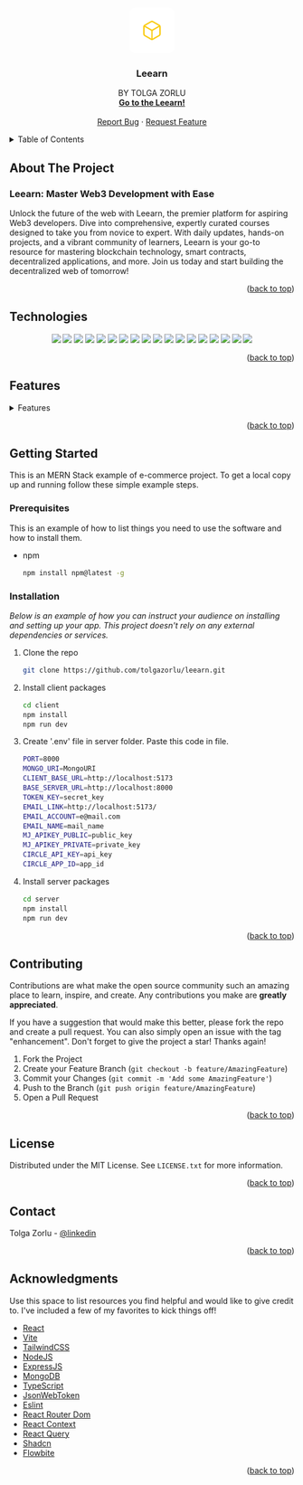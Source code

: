 <a name="readme-top"></a>

<!-- PROJECT LOGO -->
<br />
<div align="center">
  <a href="">
    <img style="border-radius: 10px" src="/leearn-icon.png" alt="Logo" width="80" height="80">
  </a>

  <h3 align="center">Leearn</h3>

  <p align="center">
    BY TOLGA ZORLU
    <br />
    <a href="https://leearn.vercel.app"><strong>Go to the Leearn!</strong></a>
    <br />
    <br />
    <a href="https://github.com/tolgazorlu/leearn/issues/new">Report Bug</a>
    ·
    <a href="https://github.com/tolgazorlu/leearn/issues/new">Request Feature</a>
  </p>
</div>

<details>
  <summary>Table of Contents</summary>
  <ol>
    <li>
      <a href="#about-the-project">About The Project</a>
      <ul>
        <li><a href="#technologies">Technologies</a></li>
        <li><a href="#features">Features</a></li>
      </ul>
    </li>
    <li>
      <a href="#getting-started">Getting Started</a>
      <ul>
        <li><a href="#prerequisites">Prerequisites</a></li>
        <li><a href="#installation">Installation</a></li>
      </ul>
    </li>
    <li><a href="#contributing">Contributing</a></li>
    <li><a href="#license">License</a></li>
    <li><a href="#contact">Contact</a></li>
    <li><a href="#acknowledgments">Acknowledgments</a></li>
  </ol>
</details>

## About The Project

### Leearn: Master Web3 Development with Ease

Unlock the future of the web with Leearn, the premier platform for aspiring Web3 developers. Dive into comprehensive, expertly curated courses designed to take you from novice to expert. With daily updates, hands-on projects, and a vibrant community of learners, Leearn is your go-to resource for mastering blockchain technology, smart contracts, decentralized applications, and more. Join us today and start building the decentralized web of tomorrow!

<p align="right">(<a href="#readme-top">back to top</a>)</p>

## Technologies

<p align="center">
  <a>
  <img src="https://img.shields.io/badge/React-20232A?style=for-the-badge&logo=react&logoColor=61DAFB">
  </a>
  <a>
  <img src="https://img.shields.io/badge/Tailwind_CSS-38B2AC?style=for-the-badge&logo=tailwind-css&logoColor=white"/>
  </a>
  <a><img src="https://img.shields.io/badge/Node.js-43853D?style=for-the-badge&logo=node.js&logoColor=white"/></a>
  <a><img src="https://img.shields.io/badge/Express.js-404D59?style=for-the-badge"/></a>
  <a><img src="https://img.shields.io/badge/MongoDB-4EA94B?style=for-the-badge&logo=mongodb&logoColor=white"/></a>
  <a><img src="https://img.shields.io/badge/TypeScript-007ACC?style=for-the-badge&logo=typescript&logoColor=white"/></a>
  <a><img src="https://img.shields.io/badge/GitHub-100000?style=for-the-badge&logo=github&logoColor=white"/></a>
  <a><img src="https://img.shields.io/badge/HTML5-E34F26?style=for-the-badge&logo=html5&logoColor=white"/></a>
  <a><img src="https://img.shields.io/badge/CSS3-1572B6?style=for-the-badge&logo=css3&logoColor=white"/></a>
  <a><img src="https://img.shields.io/badge/JavaScript-F7DF1E?style=for-the-badge&logo=javascript&logoColor=black"/></a>
  <a><img src="https://img.shields.io/badge/Markdown-000000?style=for-the-badge&logo=markdown&logoColor=white"/></a>
  <a><img src="https://img.shields.io/badge/React_Router-CA4245?style=for-the-badge&logo=react-router&logoColor=white"/></a>
  <a><img src="https://img.shields.io/badge/json%20web%20tokens-323330?style=for-the-badge&logo=json-web-tokens&logoColor=pink"/></a>
  <a><img src="https://img.shields.io/badge/Vercel-000000?style=for-the-badge&logo=vercel&logoColor=white"/></a>
  <a><img src="https://img.shields.io/badge/Visual_Studio_Code-0078D4?style=for-the-badge&logo=visual%20studio%20code&logoColor=white"/></a>
  <a><img src="https://img.shields.io/badge/eslint-3A33D1?style=for-the-badge&logo=eslint&logoColor=white"/></a>
  <a><img src="https://img.shields.io/badge/prettier-1A2C34?style=for-the-badge&logo=prettier&logoColor=F7BA3E"/></a>
  <a><img src="https://img.shields.io/badge/GIT-E44C30?style=for-the-badge&logo=git&logoColor=white"/></a>
  
  
</p>

<p align="right">(<a href="#readme-top">back to top</a>)</p>

<!-- Features -->

## Features

<details>
  <summary>Features</summary>
  <ul>
    <li>
      <a">Features</a>
      <ul>
        <li>Signup</li>
        <li>Signin</li>
        <li>Create Course</li>
        <li>Edit Course</li>
        <li>Delete Course</li>
        <li>Create Lessons</li>
        <li>Create Wallet</li>
        <li>Update Tokens</li>
        <li>Get Wallet Information</li>
        <li>Get Transactions</li>
        <li>Enroll Course (Making transfer to Course Owner with course price!)</li>
        <li>Get Enrolled Courses</li>
        <li>Get Courses For Teachers</li>
      </ul>
    </li>
  </ul>
</details>

<p align="right">(<a href="#readme-top">back to top</a>)</p>

<!-- GETTING STARTED -->

## Getting Started

This is an MERN Stack example of e-commerce project.
To get a local copy up and running follow these simple example steps.

### Prerequisites

This is an example of how to list things you need to use the software and how to install them.

-   npm
    ```sh
    npm install npm@latest -g
    ```

### Installation

_Below is an example of how you can instruct your audience on installing and setting up your app. This project doesn't rely on any external dependencies or services._

1. Clone the repo
    ```sh
    git clone https://github.com/tolgazorlu/leearn.git
    ```
2. Install client packages
    ```sh
    cd client
    npm install
    npm run dev
    ```
3. Create '.env' file in server folder. Paste this code in file.
    ```sh
    PORT=8000
    MONGO_URI=MongoURI
    CLIENT_BASE_URL=http://localhost:5173
    BASE_SERVER_URL=http://localhost:8000
    TOKEN_KEY=secret_key
    EMAIL_LINK=http://localhost:5173/
    EMAIL_ACCOUNT=e@mail.com
    EMAIL_NAME=mail_name
    MJ_APIKEY_PUBLIC=public_key
    MJ_APIKEY_PRIVATE=private_key
    CIRCLE_API_KEY=api_key
    CIRCLE_APP_ID=app_id
    ```
4. Install server packages
    ```sh
    cd server
    npm install
    npm run dev
    ```

<p align="right">(<a href="#readme-top">back to top</a>)</p>

<!-- CONTRIBUTING -->

## Contributing

Contributions are what make the open source community such an amazing place to learn, inspire, and create. Any contributions you make are **greatly appreciated**.

If you have a suggestion that would make this better, please fork the repo and create a pull request. You can also simply open an issue with the tag "enhancement".
Don't forget to give the project a star! Thanks again!

1. Fork the Project
2. Create your Feature Branch (`git checkout -b feature/AmazingFeature`)
3. Commit your Changes (`git commit -m 'Add some AmazingFeature'`)
4. Push to the Branch (`git push origin feature/AmazingFeature`)
5. Open a Pull Request

<p align="right">(<a href="#readme-top">back to top</a>)</p>

<!-- LICENSE -->

## License

Distributed under the MIT License. See `LICENSE.txt` for more information.

<p align="right">(<a href="#readme-top">back to top</a>)</p>

<!-- CONTACT -->

## Contact

Tolga Zorlu - [@linkedin](https://www.linkedin.com/in/tolgazorlu/)

<p align="right">(<a href="#readme-top">back to top</a>)</p>

<!-- ACKNOWLEDGMENTS -->

## Acknowledgments

Use this space to list resources you find helpful and would like to give credit to. I've included a few of my favorites to kick things off!

-   [React](https://react.dev/)
-   [Vite](https://vitejs.dev/)
-   [TailwindCSS](https://tailwindcss.com/)
-   [NodeJS](https://nodejs.org/en)
-   [ExpressJS](https://expressjs.com/)
-   [MongoDB](https://www.mongodb.com/)
-   [TypeScript](https://www.typescriptlang.org/)
-   [JsonWebToken](https://jwt.io/)
-   [Eslint](https://eslint.org/)
-   [React Router Dom](https://reactrouter.com/en/main)
-   [React Context](https://react.dev/reference/react/useContext)
-   [React Query](https://tanstack.com/query/v3/)
-   [Shadcn](https://ui.shadcn.com/)
-   [Flowbite](https://flowbite.com/)

<p align="right">(<a href="#readme-top">back to top</a>)</p>
